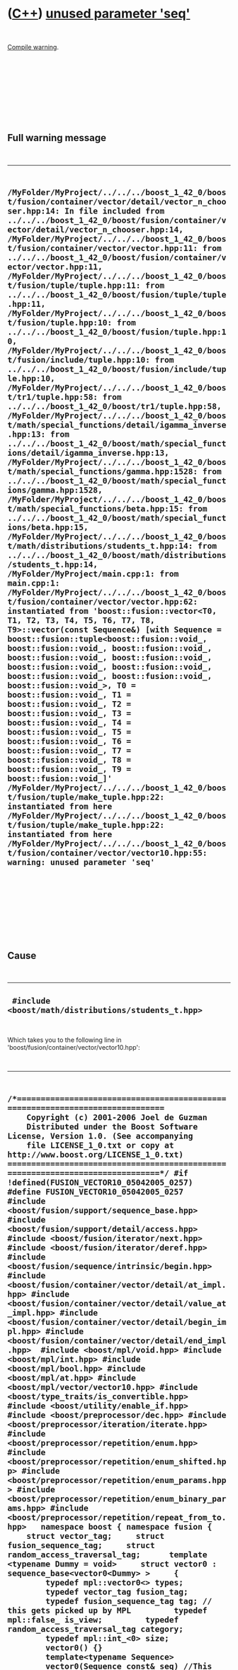 



 

 

 

 

 

([C++](Cpp.htm)) [unused parameter 'seq'](CppCompileWarningUnusedParameterSeq.htm)
==================================================================================

 

[Compile warning](CppCompileError.htm).

 

 

 

 

 

Full warning message
--------------------

 

  --------------------------------------------------------------------------------------------------------------------------------------------------------------------------------------------------------------------------------------------------------------------------------------------------------------------------------------------------------------------------------------------------------------------------------------------------------------------------------------------------------------------------------------------------------------------------------------------------------------------------------------------------------------------------------------------------------------------------------------------------------------------------------------------------------------------------------------------------------------------------------------------------------------------------------------------------------------------------------------------------------------------------------------------------------------------------------------------------------------------------------------------------------------------------------------------------------------------------------------------------------------------------------------------------------------------------------------------------------------------------------------------------------------------------------------------------------------------------------------------------------------------------------------------------------------------------------------------------------------------------------------------------------------------------------------------------------------------------------------------------------------------------------------------------------------------------------------------------------------------------------------------------------------------------------------------------------------------------------------------------------------------------------------------------------------------------------------------------------------------------------------------------------------------------------------------------------------------------------------------------------------------------------------------------------------------------------------------------------------------------------------------------------------------------------------------------------------------------------------------------------------------------------------------------------------------------------------------------------------------------------------------------------------------------------------------------------------------------------------------------------
  ` /MyFolder/MyProject/../../../boost_1_42_0/boost/fusion/container/vector/detail/vector_n_chooser.hpp:14: In file included from ../../../boost_1_42_0/boost/fusion/container/vector/detail/vector_n_chooser.hpp:14, /MyFolder/MyProject/../../../boost_1_42_0/boost/fusion/container/vector/vector.hpp:11: from ../../../boost_1_42_0/boost/fusion/container/vector/vector.hpp:11, /MyFolder/MyProject/../../../boost_1_42_0/boost/fusion/tuple/tuple.hpp:11: from ../../../boost_1_42_0/boost/fusion/tuple/tuple.hpp:11, /MyFolder/MyProject/../../../boost_1_42_0/boost/fusion/tuple.hpp:10: from ../../../boost_1_42_0/boost/fusion/tuple.hpp:10, /MyFolder/MyProject/../../../boost_1_42_0/boost/fusion/include/tuple.hpp:10: from ../../../boost_1_42_0/boost/fusion/include/tuple.hpp:10, /MyFolder/MyProject/../../../boost_1_42_0/boost/tr1/tuple.hpp:58: from ../../../boost_1_42_0/boost/tr1/tuple.hpp:58, /MyFolder/MyProject/../../../boost_1_42_0/boost/math/special_functions/detail/igamma_inverse.hpp:13: from ../../../boost_1_42_0/boost/math/special_functions/detail/igamma_inverse.hpp:13, /MyFolder/MyProject/../../../boost_1_42_0/boost/math/special_functions/gamma.hpp:1528: from ../../../boost_1_42_0/boost/math/special_functions/gamma.hpp:1528, /MyFolder/MyProject/../../../boost_1_42_0/boost/math/special_functions/beta.hpp:15: from ../../../boost_1_42_0/boost/math/special_functions/beta.hpp:15, /MyFolder/MyProject/../../../boost_1_42_0/boost/math/distributions/students_t.hpp:14: from ../../../boost_1_42_0/boost/math/distributions/students_t.hpp:14, /MyFolder/MyProject/main.cpp:1: from main.cpp:1: /MyFolder/MyProject/../../../boost_1_42_0/boost/fusion/container/vector/vector.hpp:62:   instantiated from 'boost::fusion::vector<T0, T1, T2, T3, T4, T5, T6, T7, T8, T9>::vector(const Sequence&) [with Sequence = boost::fusion::tuple<boost::fusion::void_, boost::fusion::void_, boost::fusion::void_, boost::fusion::void_, boost::fusion::void_, boost::fusion::void_, boost::fusion::void_, boost::fusion::void_, boost::fusion::void_, boost::fusion::void_>, T0 = boost::fusion::void_, T1 = boost::fusion::void_, T2 = boost::fusion::void_, T3 = boost::fusion::void_, T4 = boost::fusion::void_, T5 = boost::fusion::void_, T6 = boost::fusion::void_, T7 = boost::fusion::void_, T8 = boost::fusion::void_, T9 = boost::fusion::void_]' /MyFolder/MyProject/../../../boost_1_42_0/boost/fusion/tuple/make_tuple.hpp:22:   instantiated from here /MyFolder/MyProject/../../../boost_1_42_0/boost/fusion/tuple/make_tuple.hpp:22:   instantiated from here /MyFolder/MyProject/../../../boost_1_42_0/boost/fusion/container/vector/vector10.hpp:55: warning: unused parameter 'seq'`
  --------------------------------------------------------------------------------------------------------------------------------------------------------------------------------------------------------------------------------------------------------------------------------------------------------------------------------------------------------------------------------------------------------------------------------------------------------------------------------------------------------------------------------------------------------------------------------------------------------------------------------------------------------------------------------------------------------------------------------------------------------------------------------------------------------------------------------------------------------------------------------------------------------------------------------------------------------------------------------------------------------------------------------------------------------------------------------------------------------------------------------------------------------------------------------------------------------------------------------------------------------------------------------------------------------------------------------------------------------------------------------------------------------------------------------------------------------------------------------------------------------------------------------------------------------------------------------------------------------------------------------------------------------------------------------------------------------------------------------------------------------------------------------------------------------------------------------------------------------------------------------------------------------------------------------------------------------------------------------------------------------------------------------------------------------------------------------------------------------------------------------------------------------------------------------------------------------------------------------------------------------------------------------------------------------------------------------------------------------------------------------------------------------------------------------------------------------------------------------------------------------------------------------------------------------------------------------------------------------------------------------------------------------------------------------------------------------------------------------------------------------

 

 

 

 

 

Cause
-----

 

  -------------------------------------------------------
  ` #include <boost/math/distributions/students_t.hpp>`
  -------------------------------------------------------

 

Which takes you to the following line in
'boost/fusion/container/vector/vector10.hpp':

 

  ---------------------------------------------------------------------------------------------------------------------------------------------------------------------------------------------------------------------------------------------------------------------------------------------------------------------------------------------------------------------------------------------------------------------------------------------------------------------------------------------------------------------------------------------------------------------------------------------------------------------------------------------------------------------------------------------------------------------------------------------------------------------------------------------------------------------------------------------------------------------------------------------------------------------------------------------------------------------------------------------------------------------------------------------------------------------------------------------------------------------------------------------------------------------------------------------------------------------------------------------------------------------------------------------------------------------------------------------------------------------------------------------------------------------------------------------------------------------------------------------------------------------------------------------------------------------------------------------------------------------------------------------------------------------------------------------------------------------------------------------------------------------------------------------------------------------------------------------------------------------------------------------------------------------------------------------------------------------------------------------------------------------------------------------------------------------------------------------------------------------------------------------------------------------------------------------------------------------------------------------------------------------------------------------------------------------------------------------------------------------------------------------------------------------------------------------------------------------------------
  ` /*=============================================================================     Copyright (c) 2001-2006 Joel de Guzman      Distributed under the Boost Software License, Version 1.0. (See accompanying      file LICENSE_1_0.txt or copy at http://www.boost.org/LICENSE_1_0.txt) ==============================================================================*/ #if !defined(FUSION_VECTOR10_05042005_0257) #define FUSION_VECTOR10_05042005_0257  #include <boost/fusion/support/sequence_base.hpp> #include <boost/fusion/support/detail/access.hpp> #include <boost/fusion/iterator/next.hpp> #include <boost/fusion/iterator/deref.hpp> #include <boost/fusion/sequence/intrinsic/begin.hpp> #include <boost/fusion/container/vector/detail/at_impl.hpp> #include <boost/fusion/container/vector/detail/value_at_impl.hpp> #include <boost/fusion/container/vector/detail/begin_impl.hpp> #include <boost/fusion/container/vector/detail/end_impl.hpp>  #include <boost/mpl/void.hpp> #include <boost/mpl/int.hpp> #include <boost/mpl/bool.hpp> #include <boost/mpl/at.hpp> #include <boost/mpl/vector/vector10.hpp> #include <boost/type_traits/is_convertible.hpp> #include <boost/utility/enable_if.hpp>  #include <boost/preprocessor/dec.hpp> #include <boost/preprocessor/iteration/iterate.hpp> #include <boost/preprocessor/repetition/enum.hpp> #include <boost/preprocessor/repetition/enum_shifted.hpp> #include <boost/preprocessor/repetition/enum_params.hpp> #include <boost/preprocessor/repetition/enum_binary_params.hpp> #include <boost/preprocessor/repetition/repeat_from_to.hpp>   namespace boost { namespace fusion {     struct vector_tag;     struct fusion_sequence_tag;     struct random_access_traversal_tag;      template <typename Dummy = void>     struct vector0 : sequence_base<vector0<Dummy> >     {         typedef mpl::vector0<> types;         typedef vector_tag fusion_tag;         typedef fusion_sequence_tag tag; // this gets picked up by MPL         typedef mpl::false_ is_view;         typedef random_access_traversal_tag category;         typedef mpl::int_<0> size;          vector0() {}          template<typename Sequence>         vector0(Sequence const& seq) //This line         {}     };  // expand vector1 to vector10 #define BOOST_PP_FILENAME_1 <boost/fusion/container/vector/detail/vector_n.hpp> #define BOOST_PP_ITERATION_LIMITS (1, 10) #include BOOST_PP_ITERATE()  }}  #endif`
  ---------------------------------------------------------------------------------------------------------------------------------------------------------------------------------------------------------------------------------------------------------------------------------------------------------------------------------------------------------------------------------------------------------------------------------------------------------------------------------------------------------------------------------------------------------------------------------------------------------------------------------------------------------------------------------------------------------------------------------------------------------------------------------------------------------------------------------------------------------------------------------------------------------------------------------------------------------------------------------------------------------------------------------------------------------------------------------------------------------------------------------------------------------------------------------------------------------------------------------------------------------------------------------------------------------------------------------------------------------------------------------------------------------------------------------------------------------------------------------------------------------------------------------------------------------------------------------------------------------------------------------------------------------------------------------------------------------------------------------------------------------------------------------------------------------------------------------------------------------------------------------------------------------------------------------------------------------------------------------------------------------------------------------------------------------------------------------------------------------------------------------------------------------------------------------------------------------------------------------------------------------------------------------------------------------------------------------------------------------------------------------------------------------------------------------------------------------------------------------

 

[IDE](CppIde.htm): [Qt Creator](CppQtCreator.htm) 1.3.1

[Project type](CppQtProjectType.htm): Qt4 Console Application

[Selected required modules](CppQtCreatorSelectRequiredModules.png):
QtCore

[Compiler](CppCompiler.htm): [G++](CppGpp.htm) 4.4.1

[Boost](CppBoost.htm) version: 1.42.0

 

 

 

 

 

Solution
--------

 

The compiler is right: seq is an unused variable. I changed the code to

 

  ----------------------------------------------------------------------------------------------------------------------------------------------------------------------------------------------------------------------------------------------------------------------------------------------------------------------------------------------------------------------------------------------------------------------------------------------------------------------------------------------------------------------------------------------------------------------------------------------------------------------------------------------------------------------------------------------------------------------------------------------------------------------------------------------------------------------------------------------------------------------------------------------------------------------------------------------------------------------------------------------------------------------------------------------------------------------------------------------------------------------------------------------------------------------------------------------------------------------------------------------------------------------------------------------------------------------------------------------------------------------------------------------------------------------------------------------------------------------------------------------------------------------------------------------------------------------------------------------------------------------------------------------------------------------------------------------------------------------------------------------------------------------------------------------------------------------------------------------------------------------------------------------------------------------------------------------------------------------------------------------------------------------------------------------------------------------------------------------------------------------------------------------------------------------------------------------------------------------------------------------------------------------------------------------------------------------------------------------------------------------------------------------------------------------------------------------------------------------------
  ` /*=============================================================================     Copyright (c) 2001-2006 Joel de Guzman      Distributed under the Boost Software License, Version 1.0. (See accompanying      file LICENSE_1_0.txt or copy at http://www.boost.org/LICENSE_1_0.txt) ==============================================================================*/ #if !defined(FUSION_VECTOR10_05042005_0257) #define FUSION_VECTOR10_05042005_0257  #include <boost/fusion/support/sequence_base.hpp> #include <boost/fusion/support/detail/access.hpp> #include <boost/fusion/iterator/next.hpp> #include <boost/fusion/iterator/deref.hpp> #include <boost/fusion/sequence/intrinsic/begin.hpp> #include <boost/fusion/container/vector/detail/at_impl.hpp> #include <boost/fusion/container/vector/detail/value_at_impl.hpp> #include <boost/fusion/container/vector/detail/begin_impl.hpp> #include <boost/fusion/container/vector/detail/end_impl.hpp>  #include <boost/mpl/void.hpp> #include <boost/mpl/int.hpp> #include <boost/mpl/bool.hpp> #include <boost/mpl/at.hpp> #include <boost/mpl/vector/vector10.hpp> #include <boost/type_traits/is_convertible.hpp> #include <boost/utility/enable_if.hpp>  #include <boost/preprocessor/dec.hpp> #include <boost/preprocessor/iteration/iterate.hpp> #include <boost/preprocessor/repetition/enum.hpp> #include <boost/preprocessor/repetition/enum_shifted.hpp> #include <boost/preprocessor/repetition/enum_params.hpp> #include <boost/preprocessor/repetition/enum_binary_params.hpp> #include <boost/preprocessor/repetition/repeat_from_to.hpp>  namespace boost { namespace fusion {     struct vector_tag;     struct fusion_sequence_tag;     struct random_access_traversal_tag;      template <typename Dummy = void>     struct vector0 : sequence_base<vector0<Dummy> >     {         typedef mpl::vector0<> types;         typedef vector_tag fusion_tag;         typedef fusion_sequence_tag tag; // this gets picked up by MPL         typedef mpl::false_ is_view;         typedef random_access_traversal_tag category;         typedef mpl::int_<0> size;          vector0() {}          template<typename Sequence>         vector0(Sequence const&) //This line         {}     };  // expand vector1 to vector10 #define BOOST_PP_FILENAME_1 <boost/fusion/container/vector/detail/vector_n.hpp> #define BOOST_PP_ITERATION_LIMITS (1, 10) #include BOOST_PP_ITERATE()  }}  #endif`
  ----------------------------------------------------------------------------------------------------------------------------------------------------------------------------------------------------------------------------------------------------------------------------------------------------------------------------------------------------------------------------------------------------------------------------------------------------------------------------------------------------------------------------------------------------------------------------------------------------------------------------------------------------------------------------------------------------------------------------------------------------------------------------------------------------------------------------------------------------------------------------------------------------------------------------------------------------------------------------------------------------------------------------------------------------------------------------------------------------------------------------------------------------------------------------------------------------------------------------------------------------------------------------------------------------------------------------------------------------------------------------------------------------------------------------------------------------------------------------------------------------------------------------------------------------------------------------------------------------------------------------------------------------------------------------------------------------------------------------------------------------------------------------------------------------------------------------------------------------------------------------------------------------------------------------------------------------------------------------------------------------------------------------------------------------------------------------------------------------------------------------------------------------------------------------------------------------------------------------------------------------------------------------------------------------------------------------------------------------------------------------------------------------------------------------------------------------------------------------

 

 

 

 

 





 



